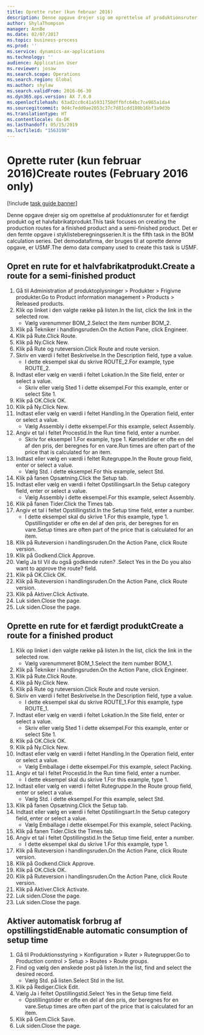 ```yaml
---
title: Oprette ruter (kun februar 2016)
description: Denne opgave drejer sig om oprettelse af produktionsruter for et færdigt produkt og et halvfabrikatprodukt.
author: ShylaThompson
manager: AnnBe
ms.date: 02/07/2017
ms.topic: business-process
ms.prod: ''
ms.service: dynamics-ax-applications
ms.technology: ''
audience: Application User
ms.reviewer: josaw
ms.search.scope: Operations
ms.search.region: Global
ms.author: shylaw
ms.search.validFrom: 2016-06-30
ms.dyn365.ops.version: AX 7.0.0
ms.openlocfilehash: 63ad2cc0c41a5931750dffbfc64bc7ce965a1da4
ms.sourcegitcommit: 9d4c7edd0ae2053c37c7d81cdd180b16bf3a9d3b
ms.translationtype: HT
ms.contentlocale: da-DK
ms.lasthandoff: 05/15/2019
ms.locfileid: "1563198"
---
```

# <a name="create-routes-february-2016-only"></a><span data-ttu-id="0e398-103">Oprette ruter (kun februar 2016)</span><span class="sxs-lookup"><span data-stu-id="0e398-103">Create routes (February 2016 only)</span></span>

[!include [task guide banner](../../includes/task-guide-banner.md)]

<span data-ttu-id="0e398-104">Denne opgave drejer sig om oprettelse af produktionsruter for et færdigt produkt og et halvfabrikatprodukt.</span><span class="sxs-lookup"><span data-stu-id="0e398-104">This task focuses on creating the production routes for a finished product and a semi-finished product.</span></span> <span data-ttu-id="0e398-105">Det er den femte opgave i styklisteberegningsserien.</span><span class="sxs-lookup"><span data-stu-id="0e398-105">It is the fifth task in the BOM calculation series.</span></span> <span data-ttu-id="0e398-106">Det demodatafirma, der bruges til at oprette denne opgave, er USMF.</span><span class="sxs-lookup"><span data-stu-id="0e398-106">The demo data company used to create this task is USMF.</span></span>


## <a name="create-a-route-for-a-semi-finished-product"></a><span data-ttu-id="0e398-107">Opret en rute for et halvfabrikatprodukt.</span><span class="sxs-lookup"><span data-stu-id="0e398-107">Create a route for a semi-finished product</span></span>
1. <span data-ttu-id="0e398-108">Gå til Administration af produktoplysninger > Produkter > Frigivne produkter.</span><span class="sxs-lookup"><span data-stu-id="0e398-108">Go to Product information management > Products > Released products.</span></span>
2. <span data-ttu-id="0e398-109">Klik op linket i den valgte række på listen.</span><span class="sxs-lookup"><span data-stu-id="0e398-109">In the list, click the link in the selected row.</span></span>
    * <span data-ttu-id="0e398-110">Vælg varenummer BOM_2.</span><span class="sxs-lookup"><span data-stu-id="0e398-110">Select the item number BOM_2.</span></span>  
3. <span data-ttu-id="0e398-111">Klik på Tekniker i handlingsruden.</span><span class="sxs-lookup"><span data-stu-id="0e398-111">On the Action Pane, click Engineer.</span></span>
4. <span data-ttu-id="0e398-112">Klik på Rute.</span><span class="sxs-lookup"><span data-stu-id="0e398-112">Click Route.</span></span>
5. <span data-ttu-id="0e398-113">Klik på Ny.</span><span class="sxs-lookup"><span data-stu-id="0e398-113">Click New.</span></span>
6. <span data-ttu-id="0e398-114">Klik på Rute og ruteversion.</span><span class="sxs-lookup"><span data-stu-id="0e398-114">Click Route and route version.</span></span>
7. <span data-ttu-id="0e398-115">Skriv en værdi i feltet Beskrivelse.</span><span class="sxs-lookup"><span data-stu-id="0e398-115">In the Description field, type a value.</span></span>
    * <span data-ttu-id="0e398-116">I dette eksempel skal du skrive ROUTE_2.</span><span class="sxs-lookup"><span data-stu-id="0e398-116">For example, type ROUTE_2.</span></span>  
8. <span data-ttu-id="0e398-117">Indtast eller vælg en værdi i feltet Lokation.</span><span class="sxs-lookup"><span data-stu-id="0e398-117">In the Site field, enter or select a value.</span></span>
    * <span data-ttu-id="0e398-118">Skriv eller vælg Sted 1 i dette eksempel.</span><span class="sxs-lookup"><span data-stu-id="0e398-118">For this example, enter or select Site 1.</span></span>  
9. <span data-ttu-id="0e398-119">Klik på OK.</span><span class="sxs-lookup"><span data-stu-id="0e398-119">Click OK.</span></span>
10. <span data-ttu-id="0e398-120">Klik på Ny.</span><span class="sxs-lookup"><span data-stu-id="0e398-120">Click New.</span></span>
11. <span data-ttu-id="0e398-121">Indtast eller vælg en værdi i feltet Handling.</span><span class="sxs-lookup"><span data-stu-id="0e398-121">In the Operation field, enter or select a value.</span></span>
    * <span data-ttu-id="0e398-122">Vælg Assembly i dette eksempel.</span><span class="sxs-lookup"><span data-stu-id="0e398-122">For this example, select Assembly.</span></span>  
12. <span data-ttu-id="0e398-123">Angiv et tal i feltet Procestid.</span><span class="sxs-lookup"><span data-stu-id="0e398-123">In the Run time field, enter a number.</span></span>
    * <span data-ttu-id="0e398-124">Skriv for eksempel 1.</span><span class="sxs-lookup"><span data-stu-id="0e398-124">For example, type 1.</span></span> <span data-ttu-id="0e398-125">Kørselstider er ofte en del af den pris, der beregnes for en vare.</span><span class="sxs-lookup"><span data-stu-id="0e398-125">Run times are often part of the price that is calculated for an item.</span></span>  
13. <span data-ttu-id="0e398-126">Indtast eller vælg en værdi i feltet Rutegruppe.</span><span class="sxs-lookup"><span data-stu-id="0e398-126">In the Route group field, enter or select a value.</span></span>
    * <span data-ttu-id="0e398-127">Vælg Std. i dette eksempel.</span><span class="sxs-lookup"><span data-stu-id="0e398-127">For this example, select Std.</span></span>  
14. <span data-ttu-id="0e398-128">Klik på fanen Opsætning.</span><span class="sxs-lookup"><span data-stu-id="0e398-128">Click the Setup tab.</span></span>
15. <span data-ttu-id="0e398-129">Indtast eller vælg en værdi i feltet Opstillingsart.</span><span class="sxs-lookup"><span data-stu-id="0e398-129">In the Setup category field, enter or select a value.</span></span>
    * <span data-ttu-id="0e398-130">Vælg Assembly i dette eksempel.</span><span class="sxs-lookup"><span data-stu-id="0e398-130">For this example, select Assembly.</span></span>  
16. <span data-ttu-id="0e398-131">Klik på fanen Tider.</span><span class="sxs-lookup"><span data-stu-id="0e398-131">Click the Times tab.</span></span>
17. <span data-ttu-id="0e398-132">Angiv et tal i feltet Opstillingstid.</span><span class="sxs-lookup"><span data-stu-id="0e398-132">In the Setup time field, enter a number.</span></span>
    * <span data-ttu-id="0e398-133">I dette eksempel skal du skrive 1.</span><span class="sxs-lookup"><span data-stu-id="0e398-133">For this example, type 1.</span></span> <span data-ttu-id="0e398-134">Opstillingstider er ofte en del af den pris, der beregnes for en vare.</span><span class="sxs-lookup"><span data-stu-id="0e398-134">Setup times are often part of the price that is calculated for an item.</span></span>  
18. <span data-ttu-id="0e398-135">Klik på Ruteversion i handlingsruden.</span><span class="sxs-lookup"><span data-stu-id="0e398-135">On the Action Pane, click Route version.</span></span>
19. <span data-ttu-id="0e398-136">Klik på Godkend.</span><span class="sxs-lookup"><span data-stu-id="0e398-136">Click Approve.</span></span>
20. <span data-ttu-id="0e398-137">Vælg Ja til Vil du også godkende ruten? .</span><span class="sxs-lookup"><span data-stu-id="0e398-137">Select Yes in the Do you also want to approve the route? field.</span></span>
21. <span data-ttu-id="0e398-138">Klik på OK.</span><span class="sxs-lookup"><span data-stu-id="0e398-138">Click OK.</span></span>
22. <span data-ttu-id="0e398-139">Klik på Ruteversion i handlingsruden.</span><span class="sxs-lookup"><span data-stu-id="0e398-139">On the Action Pane, click Route version.</span></span>
23. <span data-ttu-id="0e398-140">Klik på Aktiver.</span><span class="sxs-lookup"><span data-stu-id="0e398-140">Click Activate.</span></span>
24. <span data-ttu-id="0e398-141">Luk siden.</span><span class="sxs-lookup"><span data-stu-id="0e398-141">Close the page.</span></span>
25. <span data-ttu-id="0e398-142">Luk siden.</span><span class="sxs-lookup"><span data-stu-id="0e398-142">Close the page.</span></span>

## <a name="create-a-route-for-a-finished-product"></a><span data-ttu-id="0e398-143">Oprette en rute for et færdigt produkt</span><span class="sxs-lookup"><span data-stu-id="0e398-143">Create a route for a finished product</span></span>
1. <span data-ttu-id="0e398-144">Klik op linket i den valgte række på listen.</span><span class="sxs-lookup"><span data-stu-id="0e398-144">In the list, click the link in the selected row.</span></span>
    * <span data-ttu-id="0e398-145">Vælg varenummeret BOM_1.</span><span class="sxs-lookup"><span data-stu-id="0e398-145">Select the item number BOM_1.</span></span>  
2. <span data-ttu-id="0e398-146">Klik på Tekniker i handlingsruden.</span><span class="sxs-lookup"><span data-stu-id="0e398-146">On the Action Pane, click Engineer.</span></span>
3. <span data-ttu-id="0e398-147">Klik på Rute.</span><span class="sxs-lookup"><span data-stu-id="0e398-147">Click Route.</span></span>
4. <span data-ttu-id="0e398-148">Klik på Ny.</span><span class="sxs-lookup"><span data-stu-id="0e398-148">Click New.</span></span>
5. <span data-ttu-id="0e398-149">Klik på Rute og ruteversion.</span><span class="sxs-lookup"><span data-stu-id="0e398-149">Click Route and route version.</span></span>
6. <span data-ttu-id="0e398-150">Skriv en værdi i feltet Beskrivelse.</span><span class="sxs-lookup"><span data-stu-id="0e398-150">In the Description field, type a value.</span></span>
    * <span data-ttu-id="0e398-151">I dette eksempel skal du skrive ROUTE_1.</span><span class="sxs-lookup"><span data-stu-id="0e398-151">For this example, type ROUTE_1.</span></span>  
7. <span data-ttu-id="0e398-152">Indtast eller vælg en værdi i feltet Lokation.</span><span class="sxs-lookup"><span data-stu-id="0e398-152">In the Site field, enter or select a value.</span></span>
    * <span data-ttu-id="0e398-153">Skriv eller vælg Sted 1 i dette eksempel.</span><span class="sxs-lookup"><span data-stu-id="0e398-153">For this example, enter or select Site 1.</span></span>  
8. <span data-ttu-id="0e398-154">Klik på OK.</span><span class="sxs-lookup"><span data-stu-id="0e398-154">Click OK.</span></span>
9. <span data-ttu-id="0e398-155">Klik på Ny.</span><span class="sxs-lookup"><span data-stu-id="0e398-155">Click New.</span></span>
10. <span data-ttu-id="0e398-156">Indtast eller vælg en værdi i feltet Handling.</span><span class="sxs-lookup"><span data-stu-id="0e398-156">In the Operation field, enter or select a value.</span></span>
    * <span data-ttu-id="0e398-157">Vælg Emballage i dette eksempel.</span><span class="sxs-lookup"><span data-stu-id="0e398-157">For this example, select Packing.</span></span>  
11. <span data-ttu-id="0e398-158">Angiv et tal i feltet Procestid.</span><span class="sxs-lookup"><span data-stu-id="0e398-158">In the Run time field, enter a number.</span></span>
    * <span data-ttu-id="0e398-159">I dette eksempel skal du skrive 1.</span><span class="sxs-lookup"><span data-stu-id="0e398-159">For this example, type 1.</span></span>  
12. <span data-ttu-id="0e398-160">Indtast eller vælg en værdi i feltet Rutegruppe.</span><span class="sxs-lookup"><span data-stu-id="0e398-160">In the Route group field, enter or select a value.</span></span>
    * <span data-ttu-id="0e398-161">Vælg Std. i dette eksempel.</span><span class="sxs-lookup"><span data-stu-id="0e398-161">For this example, select Std.</span></span>  
13. <span data-ttu-id="0e398-162">Klik på fanen Opsætning.</span><span class="sxs-lookup"><span data-stu-id="0e398-162">Click the Setup tab.</span></span>
14. <span data-ttu-id="0e398-163">Indtast eller vælg en værdi i feltet Opstillingsart.</span><span class="sxs-lookup"><span data-stu-id="0e398-163">In the Setup category field, enter or select a value.</span></span>
    * <span data-ttu-id="0e398-164">Vælg Emballage i dette eksempel.</span><span class="sxs-lookup"><span data-stu-id="0e398-164">For this example, select Packing.</span></span>  
15. <span data-ttu-id="0e398-165">Klik på fanen Tider.</span><span class="sxs-lookup"><span data-stu-id="0e398-165">Click the Times tab.</span></span>
16. <span data-ttu-id="0e398-166">Angiv et tal i feltet Opstillingstid.</span><span class="sxs-lookup"><span data-stu-id="0e398-166">In the Setup time field, enter a number.</span></span>
    * <span data-ttu-id="0e398-167">I dette eksempel skal du skrive 1.</span><span class="sxs-lookup"><span data-stu-id="0e398-167">For this example, type 1.</span></span>  
17. <span data-ttu-id="0e398-168">Klik på Ruteversion i handlingsruden.</span><span class="sxs-lookup"><span data-stu-id="0e398-168">On the Action Pane, click Route version.</span></span>
18. <span data-ttu-id="0e398-169">Klik på Godkend.</span><span class="sxs-lookup"><span data-stu-id="0e398-169">Click Approve.</span></span>
19. <span data-ttu-id="0e398-170">Klik på OK.</span><span class="sxs-lookup"><span data-stu-id="0e398-170">Click OK.</span></span>
20. <span data-ttu-id="0e398-171">Klik på Ruteversion i handlingsruden.</span><span class="sxs-lookup"><span data-stu-id="0e398-171">On the Action Pane, click Route version.</span></span>
21. <span data-ttu-id="0e398-172">Klik på Aktiver.</span><span class="sxs-lookup"><span data-stu-id="0e398-172">Click Activate.</span></span>
22. <span data-ttu-id="0e398-173">Luk siden.</span><span class="sxs-lookup"><span data-stu-id="0e398-173">Close the page.</span></span>
23. <span data-ttu-id="0e398-174">Luk siden.</span><span class="sxs-lookup"><span data-stu-id="0e398-174">Close the page.</span></span>

## <a name="enable-automatic-consumption-of-setup-time"></a><span data-ttu-id="0e398-175">Aktiver automatisk forbrug af opstillingstid</span><span class="sxs-lookup"><span data-stu-id="0e398-175">Enable automatic consumption of setup time</span></span>
1. <span data-ttu-id="0e398-176">Gå til Produktionsstyring > Konfiguration > Ruter > Rutegrupper.</span><span class="sxs-lookup"><span data-stu-id="0e398-176">Go to Production control > Setup > Routes > Route groups.</span></span>
2. <span data-ttu-id="0e398-177">Find og vælg den ønskede post på listen.</span><span class="sxs-lookup"><span data-stu-id="0e398-177">In the list, find and select the desired record.</span></span>
    * <span data-ttu-id="0e398-178">Vælg Std. på listen.</span><span class="sxs-lookup"><span data-stu-id="0e398-178">Select Std in the list.</span></span>  
3. <span data-ttu-id="0e398-179">Klik på Rediger.</span><span class="sxs-lookup"><span data-stu-id="0e398-179">Click Edit.</span></span>
4. <span data-ttu-id="0e398-180">Vælg Ja i feltet Opstillingstid.</span><span class="sxs-lookup"><span data-stu-id="0e398-180">Select Yes in the Setup time field.</span></span>
    * <span data-ttu-id="0e398-181">Opstillingstider er ofte en del af den pris, der beregnes for en vare.</span><span class="sxs-lookup"><span data-stu-id="0e398-181">Setup times are often part of the price that is calculated for an item.</span></span>  
5. <span data-ttu-id="0e398-182">Klik på Gem.</span><span class="sxs-lookup"><span data-stu-id="0e398-182">Click Save.</span></span>
6. <span data-ttu-id="0e398-183">Luk siden.</span><span class="sxs-lookup"><span data-stu-id="0e398-183">Close the page.</span></span>


